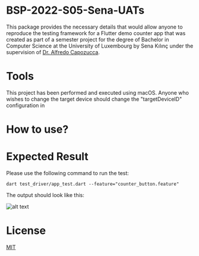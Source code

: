 # BSP-2022-S05-Sena-UATs

This package provides the necessary details that would allow anyone to reproduce the testing framework for a Flutter demo counter app that was created as part of a semester project for the degree of Bachelor in Computer Science at the
University of Luxembourg by Sena Kılınç under the supervision of [Dr. Alfredo Capozucca](https://acapozucca.github.io/).

# Tools
This project has been performed and executed using macOS. Anyone who wishes to change the target device should change the "targetDeviceID" configuration in 

# How to use?

# Expected Result
Please use the following command to run the test:

```dart test_driver/app_test.dart --feature="counter_button.feature"```

The output should look like this:

![alt text](/ExpectedOutput/result.png "Testing Result")
# License
[MIT](/LICENSE)
